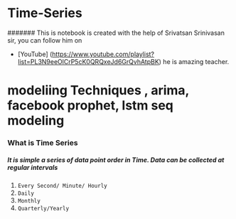 # Time-Series 



####### This is notebook is created with the help of  Srivatsan Srinivasan sir, you can follow him on 
  * [YouTube] (https://www.youtube.com/playlist?list=PL3N9eeOlCrP5cK0QRQxeJd6GrQvhAtpBK) he is amazing teacher.


# modeliing Techniques , arima, facebook prophet, lstm seq modeling

### What is Time Series 
##### It is simple a series of data point order in Time. Data can be collected at regular intervals 
1. `Every Second/ Minute/ Hourly`
2. `Daily`
3. `Monthly`
4. `Quarterly/Yearly` 


